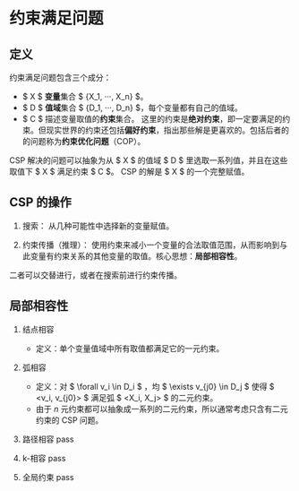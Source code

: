 # 约束满足问题

## 定义

约束满足问题包含三个成分：

- $ X $ **变量**集合 $ \{X_1, ···, X_n\} $。
- $ D $ **值域**集合 $ \{D_1, ···, D_n\} $，每个变量都有自己的值域。
- $ C $ 描述变量取值的**约束**集合。
  这里的约束是**绝对约束**，即一定要满足的约束。但现实世界的约束还包括**偏好约束**，指出那些解是更喜欢的。包括后者的的问题称为**约束优化问题**（COP）。

CSP 解决的问题可以抽象为从 $ X $ 的值域 $ D $ 里选取一系列值，并且在这些取值下 $ X $ 满足约束 $ C $。
CSP 的解是 $ X $ 的一个完整赋值。

## CSP 的操作

1. 搜索：
从几种可能性中选择新的变量赋值。

2. 约束传播（推理）：
使用约束来减小一个变量的合法取值范围，从而影响到与此变量有约束关系的其他变量的取值。核心思想：**局部相容性**。

二者可以交替进行，或者在搜索前进行约束传播。

## 局部相容性

1. 结点相容
   - 定义：单个变量值域中所有取值都满足它的一元约束。

2. 弧相容
   - 定义：对 $ \forall v_i \in D_i $ ，均 $ \exists v_{j0} \in D_j $ 使得 $ <v_i, v_{j0}> $ 满足弧 $ <X_i, X_j> $ 的二元约束。
   - 由于 $n$ 元约束都可以抽象成一系列的二元约束，所以通常考虑只含有二元约束的 CSP 问题。

3. 路径相容
pass

4. k-相容
pass

5. 全局约束
pass
